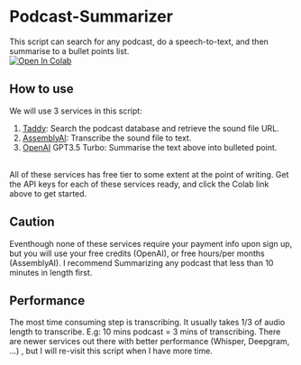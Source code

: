# Podcast-Summarizer
This script can search for any podcast, do a speech-to-text, and then summarise to a bullet points list. <br> 
[![Open In Colab](https://colab.research.google.com/assets/colab-badge.svg)](https://colab.research.google.com/drive/1ed_z7sG8eKkhM0B0yD0GCgmxSB-BlQUS#scrollTo=_YShJMN24FOP)

## How to use
We will use 3 services in this script: 
1. [Taddy](https://taddy.org/): Search the podcast database and retrieve the sound file URL. 
2. [AssemblyAI](https://www.assemblyai.com): Transcribe the sound file to text. 
3. [OpenAI](https://openai.com/) GPT3.5 Turbo: Summarise the text above into bulleted point.
<br>
All of these services has free tier to some extent at the point of writing. 
Get the API keys for each of these services ready, and click the Colab link above to get started.

## Caution
Eventhough none of these services require your payment info upon sign up, but you will use your free credits (OpenAI), or free hours/per months (AssemblyAI). I recommend Summarizing any podcast that less than 10 minutes in length first. 

## Performance
The most time consuming step is transcribing. It usually takes 1/3 of audio length to transcribe. E.g: 10 mins podcast = 3 mins of transcribing. There are newer services out there with better performance (Whisper, Deepgram, ...) , but I will re-visit this script when I have more time.
